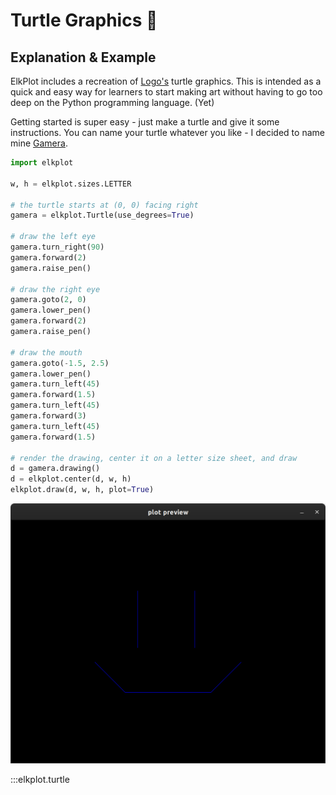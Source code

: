 # Turtle Graphics 🐢

## Explanation & Example

ElkPlot includes a recreation of [Logo's](https://en.wikipedia.org/wiki/Logo_(programming_language)) turtle graphics. This is intended as a quick and easy way for learners to start making art without having to go too deep on the Python programming language. (Yet)

Getting started is super easy - just make a turtle and give it some instructions. You can name your turtle whatever you like - I decided to name mine [Gamera](https://en.wikipedia.org/wiki/Gamera). 

```python
import elkplot

w, h = elkplot.sizes.LETTER

# the turtle starts at (0, 0) facing right
gamera = elkplot.Turtle(use_degrees=True)

# draw the left eye
gamera.turn_right(90)
gamera.forward(2)
gamera.raise_pen()

# draw the right eye
gamera.goto(2, 0)
gamera.lower_pen()
gamera.forward(2)
gamera.raise_pen()

# draw the mouth
gamera.goto(-1.5, 2.5)
gamera.lower_pen()
gamera.turn_left(45)
gamera.forward(1.5)
gamera.turn_left(45)
gamera.forward(3)
gamera.turn_left(45)
gamera.forward(1.5)

# render the drawing, center it on a letter size sheet, and draw
d = gamera.drawing() 
d = elkplot.center(d, w, h)
elkplot.draw(d, w, h, plot=True)
```

![Turtle Plot Preivew](turtle_preview.png)

:::elkplot.turtle
